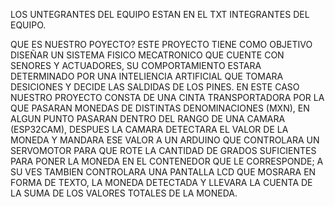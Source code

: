 LOS UNTEGRANTES DEL EQUIPO ESTAN EN EL TXT INTEGRANTES DEL EQUIPO.

QUE ES NUESTRO POYECTO?
ESTE PROYECTO TIENE COMO OBJETIVO DISEÑAR UN SISTEMA FISICO MECATRONICO QUE CUENTE CON SENORES Y ACTUADORES, SU COMPORTAMIENTO ESTARA DETERMINADO POR UNA INTELIENCIA ARTIFICIAL QUE TOMARA DESICIONES
Y DECIDE LAS SALDIDAS DE LOS PINES. EN ESTE CASO NUESTRO PROYECTO CONSTA DE UNA CINTA TRANSPORTADORA POR LA QUE PASARAN MONEDAS DE DISTINTAS DENOMINACIONES (MXN), EN ALGUN PUNTO PASARAN DENTRO DEL RANGO
DE UNA CAMARA (ESP32CAM), DESPUES LA CAMARA DETECTARA EL VALOR DE LA MONEDA Y MANDARA ESE VALOR A UN ARDUINO QUE CONTROLARA UN SERVOMOTOR PARA QUE ROTE LA CANTIDAD DE GRADOS SUFICIENTES PARA PONER LA 
MONEDA EN EL CONTENEDOR QUE LE CORRESPONDE; A SU VES TAMBIEN CONTROLARA UNA PANTALLA LCD QUE MOSRARA EN FORMA DE TEXTO, LA MONEDA DETECTADA Y LLEVARA LA CUENTA DE LA SUMA DE LOS VALORES TOTALES DE LA 
MONEDA.
